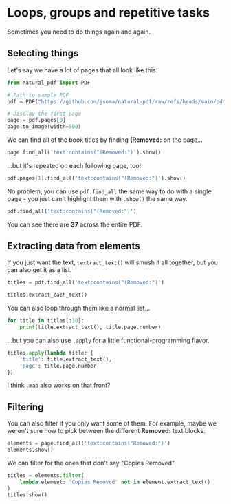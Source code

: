 # Loops, groups and repetitive tasks

Sometimes you need to do things again and again.

## Selecting things

Let's say we have a lot of pages that all look like this:

```python
from natural_pdf import PDF

# Path to sample PDF
pdf = PDF("https://github.com/jsoma/natural-pdf/raw/refs/heads/main/pdfs/Atlanta_Public_Schools_GA_sample.pdf")

# Display the first page 
page = pdf.pages[0]
page.to_image(width=500)
```

We can find all of the book titles by finding **(Removed:** on the page...

```python
page.find_all('text:contains("(Removed:")').show()
```

...but it's repeated on each following page, too!

```python
pdf.pages[1].find_all('text:contains("(Removed:")').show()
```

No problem, you can use `pdf.find_all` the same way to do with a single page - you just can't highlight them with `.show()` the same way.

```python
pdf.find_all('text:contains("(Removed:")')
```

You can see there are **37** across the entire PDF.

## Extracting data from elements

If you just want the text, `.extract_text()` will smush it all together, but you can also get it as a list.

```python
titles = pdf.find_all('text:contains("(Removed:")')

titles.extract_each_text()
```

You can also loop through them like a normal list...

```python
for title in titles[:10]:
    print(title.extract_text(), title.page.number)
```

...but you can also use `.apply` for a little functional-programming flavor.

```python
titles.apply(lambda title: {
    'title': title.extract_text(),
    'page': title.page.number
})
```

I think `.map` also works on that front?

## Filtering

You can also filter if you only want some of them. For example, maybe we weren't sure how to pick between the different **Removed:** text blocks.

```python
elements = page.find_all('text:contains("Removed:")')
elements.show()
```

We can filter for the ones that don't say "Copies Removed"

```python
titles = elements.filter(
    lambda element: 'Copies Removed' not in element.extract_text()
)
titles.show()
```
